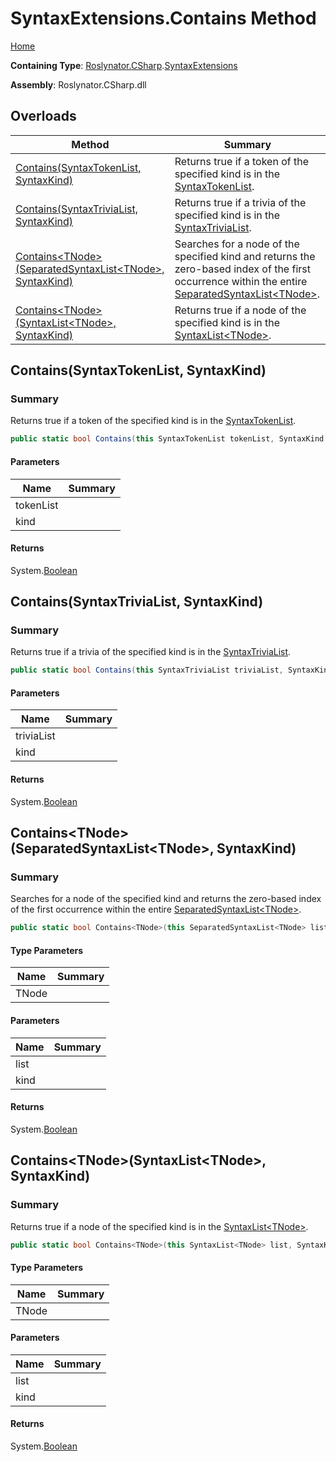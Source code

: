 # SyntaxExtensions\.Contains Method

[Home](../../../../README.md)

**Containing Type**: [Roslynator.CSharp](../../README.md)\.[SyntaxExtensions](../README.md)

**Assembly**: Roslynator\.CSharp\.dll

## Overloads

| Method | Summary |
| ------ | ------- |
| [Contains(SyntaxTokenList, SyntaxKind)](../Contains/README.md#Roslynator_CSharp_SyntaxExtensions_Contains_Microsoft_CodeAnalysis_SyntaxTokenList_Microsoft_CodeAnalysis_CSharp_SyntaxKind_) | Returns true if a token of the specified kind is in the [SyntaxTokenList](https://docs.microsoft.com/en-us/dotnet/api/microsoft.codeanalysis.syntaxtokenlist)\. |
| [Contains(SyntaxTriviaList, SyntaxKind)](../Contains/README.md#Roslynator_CSharp_SyntaxExtensions_Contains_Microsoft_CodeAnalysis_SyntaxTriviaList_Microsoft_CodeAnalysis_CSharp_SyntaxKind_) | Returns true if a trivia of the specified kind is in the [SyntaxTriviaList](https://docs.microsoft.com/en-us/dotnet/api/microsoft.codeanalysis.syntaxtrivialist)\. |
| [Contains\<TNode>(SeparatedSyntaxList\<TNode>, SyntaxKind)](#Roslynator_CSharp_SyntaxExtensions_Contains__1_Microsoft_CodeAnalysis_SeparatedSyntaxList___0__Microsoft_CodeAnalysis_CSharp_SyntaxKind_) | Searches for a node of the specified kind and returns the zero\-based index of the first occurrence within the entire [SeparatedSyntaxList\<TNode>](https://docs.microsoft.com/en-us/dotnet/api/microsoft.codeanalysis.separatedsyntaxlist-1)\. |
| [Contains\<TNode>(SyntaxList\<TNode>, SyntaxKind)](#Roslynator_CSharp_SyntaxExtensions_Contains__1_Microsoft_CodeAnalysis_SyntaxList___0__Microsoft_CodeAnalysis_CSharp_SyntaxKind_) | Returns true if a node of the specified kind is in the [SyntaxList\<TNode>](https://docs.microsoft.com/en-us/dotnet/api/microsoft.codeanalysis.syntaxlist-1)\. |

## Contains\(SyntaxTokenList, SyntaxKind\)<a name="Roslynator_CSharp_SyntaxExtensions_Contains_Microsoft_CodeAnalysis_SyntaxTokenList_Microsoft_CodeAnalysis_CSharp_SyntaxKind_"></a>

### Summary

Returns true if a token of the specified kind is in the [SyntaxTokenList](https://docs.microsoft.com/en-us/dotnet/api/microsoft.codeanalysis.syntaxtokenlist)\.

```csharp
public static bool Contains(this SyntaxTokenList tokenList, SyntaxKind kind)
```

#### Parameters

| Name | Summary |
| ---- | ------- |
| tokenList | |
| kind | |

#### Returns

System\.[Boolean](https://docs.microsoft.com/en-us/dotnet/api/system.boolean)

## Contains\(SyntaxTriviaList, SyntaxKind\)<a name="Roslynator_CSharp_SyntaxExtensions_Contains_Microsoft_CodeAnalysis_SyntaxTriviaList_Microsoft_CodeAnalysis_CSharp_SyntaxKind_"></a>

### Summary

Returns true if a trivia of the specified kind is in the [SyntaxTriviaList](https://docs.microsoft.com/en-us/dotnet/api/microsoft.codeanalysis.syntaxtrivialist)\.

```csharp
public static bool Contains(this SyntaxTriviaList triviaList, SyntaxKind kind)
```

#### Parameters

| Name | Summary |
| ---- | ------- |
| triviaList | |
| kind | |

#### Returns

System\.[Boolean](https://docs.microsoft.com/en-us/dotnet/api/system.boolean)

## Contains\<TNode>\(SeparatedSyntaxList\<TNode>, SyntaxKind\)<a name="Roslynator_CSharp_SyntaxExtensions_Contains__1_Microsoft_CodeAnalysis_SeparatedSyntaxList___0__Microsoft_CodeAnalysis_CSharp_SyntaxKind_"></a>

### Summary

Searches for a node of the specified kind and returns the zero\-based index of the first occurrence within the entire [SeparatedSyntaxList\<TNode>](https://docs.microsoft.com/en-us/dotnet/api/microsoft.codeanalysis.separatedsyntaxlist-1)\.

```csharp
public static bool Contains<TNode>(this SeparatedSyntaxList<TNode> list, SyntaxKind kind) where TNode : Microsoft.CodeAnalysis.SyntaxNode
```

#### Type Parameters

| Name | Summary |
| ---- | ------- |
| TNode | |

#### Parameters

| Name | Summary |
| ---- | ------- |
| list | |
| kind | |

#### Returns

System\.[Boolean](https://docs.microsoft.com/en-us/dotnet/api/system.boolean)

## Contains\<TNode>\(SyntaxList\<TNode>, SyntaxKind\)<a name="Roslynator_CSharp_SyntaxExtensions_Contains__1_Microsoft_CodeAnalysis_SyntaxList___0__Microsoft_CodeAnalysis_CSharp_SyntaxKind_"></a>

### Summary

Returns true if a node of the specified kind is in the [SyntaxList\<TNode>](https://docs.microsoft.com/en-us/dotnet/api/microsoft.codeanalysis.syntaxlist-1)\.

```csharp
public static bool Contains<TNode>(this SyntaxList<TNode> list, SyntaxKind kind) where TNode : Microsoft.CodeAnalysis.SyntaxNode
```

#### Type Parameters

| Name | Summary |
| ---- | ------- |
| TNode | |

#### Parameters

| Name | Summary |
| ---- | ------- |
| list | |
| kind | |

#### Returns

System\.[Boolean](https://docs.microsoft.com/en-us/dotnet/api/system.boolean)

